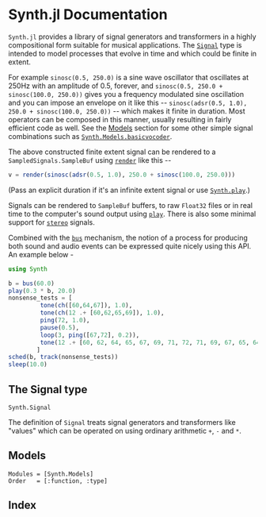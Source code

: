 # Synth.jl Documentation

`Synth.jl` provides a library of signal generators and transformers in a highly
compositional form suitable for musical applications. The [`Signal`](@ref
"Synth.Signal") type is intended to model processes that evolve in time and
which could be finite in extent. 

For example `sinosc(0.5, 250.0)` is a sine wave oscillator that oscillates at
250Hz with an amplitude of 0.5, forever, and `sinosc(0.5, 250.0 + sinosc(100.0,
250.0))` gives you a frequency modulated sine oscillation and you can impose an
envelope on it like this -- `sinosc(adsr(0.5, 1.0), 250.0 + sinosc(100.0,
250.0))` -- which makes it finite in duration. Most operators can be composed
in this manner, usually resulting in fairly efficient code as well.
See the [Models](@ref "Models") section for some other simple signal
combinations such as [`Synth.Models.basicvocoder`](@ref).

The above constructed finite extent signal can be rendered to a
`SampledSignals.SampleBuf` using [`render`](@ref) like this --

```julia
v = render(sinosc(adsr(0.5, 1.0), 250.0 + sinosc(100.0, 250.0)))
```

(Pass an explicit duration if it's an infinite extent signal or use
[`Synth.play`](@ref).)

Signals can be rendered to `SampleBuf` buffers, to raw `Float32` files or in
real time to the computer's sound output using [`play`](@ref). There is also
some minimal support for [`stereo`](@ref) signals.

Combined with the [`bus`](@ref) mechanism, the notion of a process for
producing both sound and audio events can be expressed quite nicely using
this API. An example below - 

```julia
using Synth

b = bus(60.0)
play(0.3 * b, 20.0)
nonsense_tests = [
         tone(ch([60,64,67]), 1.0),
         tone(ch(12 .+ [60,62,65,69]), 1.0),
         ping(72, 1.0),
         pause(0.5),
         loop(3, ping([67,72], 0.2)),
         tone(12 .+ [60, 62, 64, 65, 67, 69, 71, 72, 71, 69, 67, 65, 64, 62, 60], 1/16)
        ]
sched(b, track(nonsense_tests))
sleep(10.0)
```

## The Signal type

```@docs
Synth.Signal
```

The definition of `Signal` treats signal generators and transformers
like "values" which can be operated on using ordinary arithmetic
`+`, `-` and `*`.

## Models

```@autodocs
Modules = [Synth.Models]
Order   = [:function, :type]
```

## Index

```@index
```
